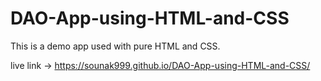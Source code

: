 # DAO-App-using-HTML-and-CSS
This is a demo app used with pure HTML and CSS.

live link -> https://sounak999.github.io/DAO-App-using-HTML-and-CSS/

